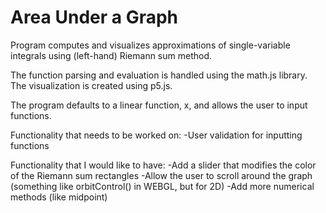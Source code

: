 # Area Under a Graph

Program computes and visualizes approximations of single-variable integrals using (left-hand) Riemann sum method.

The function parsing and evaluation is handled using the math.js library. The visualization is created using p5.js.

The program defaults to a linear function, x, and allows the user to input functions.

Functionality that needs to be worked on:
-User validation for inputting functions

Functionality that I would like to have:
-Add a slider that modifies the color of the Riemann sum rectangles
-Allow the user to scroll around the graph (something like orbitControl() in WEBGL, but for 2D)
-Add more numerical methods (like midpoint)
